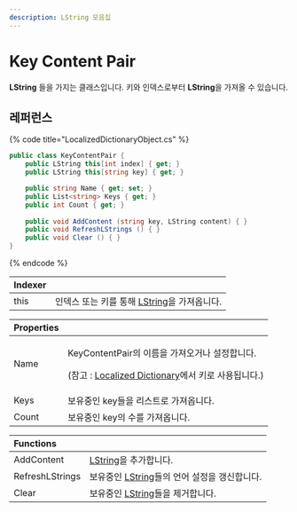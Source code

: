```yaml
---
description: LString 모음집
---
```


# Key Content Pair

**LString** 들을 가지는 클래스입니다. 키와 인덱스로부터 **LString**을 가져올 수 있습니다.

## 레퍼런스

{% code title="LocalizedDictionaryObject.cs" %}
```csharp
public class KeyContentPair {
    public LString this[int index] { get; }
    public LString this[string key] { get; }

    public string Name { get; set; }
    public List<string> Keys { get; }
    public int Count { get; }
    
    public void AddContent (string key, LString content) { }
    public void RefreshLStrings () { }
    public void Clear () { }
}
```
{% endcode %}

| Indexer |  |
| :--- | :--- |
| this | 인덱스 또는 키를 통해 [LString](../../lvalue/lvalue-type.md)을 가져옵니다. |

<table>
  <thead>
    <tr>
      <th style="text-align:left">Properties</th>
      <th style="text-align:left"></th>
    </tr>
  </thead>
  <tbody>
    <tr>
      <td style="text-align:left">Name</td>
      <td style="text-align:left">
        <p>KeyContentPair&#xC758; &#xC774;&#xB984;&#xC744; &#xAC00;&#xC838;&#xC624;&#xAC70;&#xB098;
          &#xC124;&#xC815;&#xD569;&#xB2C8;&#xB2E4;.</p>
        <p>(&#xCC38;&#xACE0; : <a href="./">Localized Dictionary</a>&#xC5D0;&#xC11C;
          &#xD0A4;&#xB85C; &#xC0AC;&#xC6A9;&#xB429;&#xB2C8;&#xB2E4;.)</p>
      </td>
    </tr>
    <tr>
      <td style="text-align:left">Keys</td>
      <td style="text-align:left">&#xBCF4;&#xC720;&#xC911;&#xC778; key&#xB4E4;&#xC744; &#xB9AC;&#xC2A4;&#xD2B8;&#xB85C;
        &#xAC00;&#xC838;&#xC635;&#xB2C8;&#xB2E4;.</td>
    </tr>
    <tr>
      <td style="text-align:left">Count</td>
      <td style="text-align:left">&#xBCF4;&#xC720;&#xC911;&#xC778; key&#xC758; &#xC218;&#xB97C; &#xAC00;&#xC838;&#xC635;&#xB2C8;&#xB2E4;.</td>
    </tr>
  </tbody>
</table>

| Functions |  |
| :--- | :--- |
| AddContent | [LString](../../lvalue/lvalue-type.md)을 추가합니다. |
| RefreshLStrings | 보유중인 [LString](../../lvalue/lvalue-type.md)들의 언어 설정을 갱신합니다. |
| Clear | 보유중인 [LString](../../lvalue/lvalue-type.md)들을 제거합니다. |

